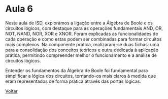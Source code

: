 # Aula 6

Nesta aula de ISD, explorámos a ligação entre a Álgebra de Boole e os circuitos lógicos, com destaque para as operações fundamentais AND, OR, NOT, NAND, NOR, XOR e XNOR.
Foram explicadas as funcionalidades de cada operação e como estas podem ser combinadas para formar circuitos mais complexos.
Na componente prática, realizaram-se duas fichas: 
uma para a consolidação dos conceitos teóricos e outra dedicada à aplicação prática, permitindo compreender melhor o funcionamento e a análise de circuitos lógicos.

Entender os fundamentos da Álgebra de Boole foi fundamental para simplificar a lógica dos circuitos, 
tornando-os mais claros à medida que eram representados de forma prática através das portas lógicas.

[Voltar](../readme.md)
